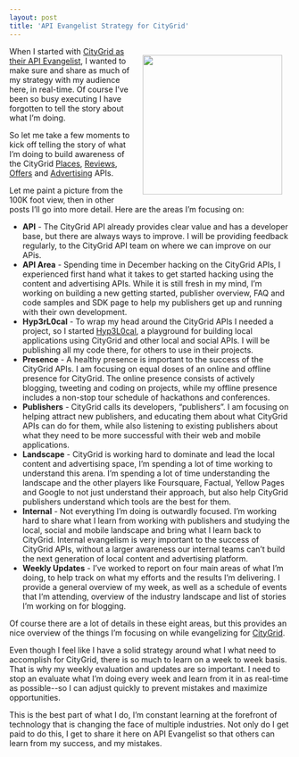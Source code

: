 ```yaml
---
layout: post
title: 'API Evangelist Strategy for CityGrid'
---
```

<p><img style="padding: 15px;" src="http://kinlane-productions.s3.amazonaws.com/citygrid/CityGrid.png" alt="" width="250" align="right" /></p>
<p>When I started with <a title="CityGrid API Evangelist" href="http://www.citygridmedia.com/developer/blog/citygrid-api-evangelist/">CityGrid as their API Evangelist</a>, I wanted to make sure and share as much of my strategy with my audience here, in real-time.  Of course I&rsquo;ve been so busy executing I have forgotten to tell the story about what I&rsquo;m doing.</p>
<p>So let me take a few moments to kick off telling the story of what I&rsquo;m doing to build awareness of the CityGrid <a title="places" href="http://docs.citygridmedia.com/display/citygridv2/Places+API">Places</a>, <a title="reviews" href="http://docs.citygridmedia.com/display/citygridv2/Reviews+API">Reviews</a>, <a title="offers" href="http://docs.citygridmedia.com/display/citygridv2/Offers+API">Offers</a> and <a title="advertising" href="http://docs.citygridmedia.com/display/citygridv2/Ads+by+CityGrid">Advertising</a>&nbsp;APIs.</p>
<p>Let me paint a picture from the 100K foot view, then in other posts I&rsquo;ll go into more detail.  Here are the areas I&rsquo;m focusing on:</p>
<ul class="mainlist">
<li><strong>API</strong> - The CityGrid API already provides clear value and has a developer base, but there are always ways to improve.  I will be providing feedback regularly, to the CityGrid API team on where we can improve on our APis.</li>
<li><strong>API Area</strong> - Spending time in December hacking on the CityGrid APIs, I experienced first hand what it takes to get started hacking using the content and advertising APIs.  While it is still fresh in my mind, I&rsquo;m working on building a new getting started, publisher overview, FAQ and code samples and SDK page to help my publishers get up and running with their own development.</li>
<li><strong>Hyp3rL0cal</strong> - To wrap my head around the CityGrid APIs I needed a project, so I started <a title="Hyp3rL0cal" href="http://hyp3rl0cal.com">Hyp3L0cal</a>, a playground for building local applications using CityGrid and other local and social APIs. I will be publishing all my code there, for others to use in their projects. </li>
<li><strong>Presence</strong> - A healthy presence is important to the success of the CityGrid APIs.  I am focusing on equal doses of an online and offline presence for CityGrid.  The online presence consists of actively blogging, tweeting and coding on projects, while my offline presence includes a non-stop tour schedule of hackathons and conferences.</li>
<li><strong>Publishers</strong> - CityGrid calls its developers, &ldquo;publishers&rdquo;. I am focusing on helping attract new publishers, and educating them about what CityGrid APIs can do for them, while also listening to existing publishers about what they need to be more successful with their web and mobile applications.</li>
<li><strong>Landscape</strong> - CityGrid is working hard to dominate and lead the local content and advertising space, I&rsquo;m spending a lot of time working to understand this arena.  I&rsquo;m spending a lot of time understanding the landscape and the other players like Foursquare, Factual, Yellow Pages and Google to not just understand their approach, but also help CityGrid publishers understand which tools are the best for them.</li>
<li><strong>Internal</strong> - Not everything I&rsquo;m doing is outwardly focused.  I&rsquo;m working hard to share what I learn from working with publishers and studying the local, social and mobile landscape and bring what I learn back to CityGrid.  Internal evangelism is very important to the success of CityGrid APIs, without a larger awareness our internal teams can&rsquo;t build the next generation of local content and advertising platform.</li>
<li><strong>Weekly Updates</strong> - I&rsquo;ve worked to report on four main areas of what I&rsquo;m doing, to help track on what my efforts and the results I&rsquo;m delivering.  I provide a general overview of my week, as well as a schedule of events that I&rsquo;m attending, overview of the industry landscape and list of stories I&rsquo;m working on for blogging.</li>
</ul>
<p>Of course there are a lot of details in these eight areas, but this provides an nice overview of the things I&rsquo;m focusing on while evangelizing for <a title="CityGrid" href="http://citygrid.com/">CityGrid</a>.</p>
<p>Even though I feel like I have a solid strategy around what I what need to accomplish for CityGrid, there is so much to learn on a week to week basis.  That is why my weekly evaluation and updates are so important.  I need to stop an evaluate what I&rsquo;m doing every week and learn from it in as real-time as possible--so I can adjust quickly to prevent mistakes and maximize opportunities.</p>
<p>This is the best part of what I do, I&rsquo;m constant learning at the forefront of technology that is changing the face of multiple industries.    Not only do I get paid to do this, I get to share it here on API Evangelist so that others can learn from my success, and my mistakes.</p>